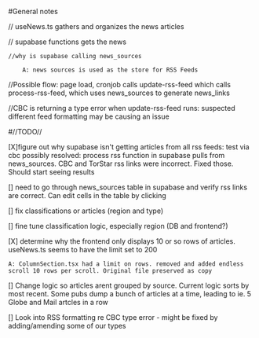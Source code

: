 #General notes

// useNews.ts gathers and organizes the news articles

// supabase functions gets the news

    //why is supabase calling news_sources 

        A: news sources is used as the store for RSS Feeds

//Possible flow: page load, cronjob calls update-rss-feed which calls process-rss-feed, which uses news_sources to generate news_links

//CBC is returning a type error when update-rss-feed runs: suspected different feed formatting may be causing an issue

#//TODO//

[X]figure out why supabase isn't getting articles from all rss feeds: test via cbc 
    possibly resolved: process rss function in supabase pulls from news_sources. CBC and TorStar rss links were incorrect. Fixed those. Should start seeing results

[] need to go through news_sources table in supabase and verify rss links are correct. Can edit cells in the table by clicking

[] fix classifications or articles (region and type)

[] fine tune classification logic, especially region (DB and frontend?)

[X] determine why the frontend only displays 10 or so rows of articles. useNews.ts seems to have the limit set to 200

    A: ColumnSection.tsx had a limit on rows. removed and added endless scroll 10 rows per scroll. Original file preserved as copy

[] Change logic so articles arent grouped by source. Current logic sorts by most recent. Some pubs dump a bunch of articles at a time, leading to ie. 5 Globe and Mail artcles in a row

[] Look into RSS formatting re CBC type error - might be fixed by adding/amending some of our types
